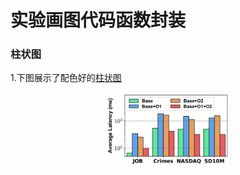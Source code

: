 # 实验画图代码函数封装

### 柱状图
1.下图展示了配色好的[柱状图](/bar_figure+.ipynb)
<center class ='img'>
<img title="bar_example" src="bar_example.png" width="40%">
</center>
